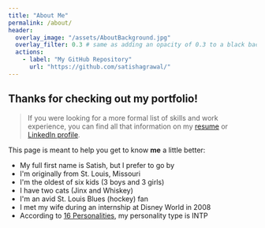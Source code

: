 ```yaml
---
title: "About Me"
permalink: /about/
header:
  overlay_image: "/assets/AboutBackground.jpg"
  overlay_filter: 0.3 # same as adding an opacity of 0.3 to a black background
  actions:
    - label: "My GitHub Repository"
      url: "https://github.com/satishagrawal/"
---
```


## Thanks for checking out my portfolio!
>If you were looking for a more formal list of skills and work experience, you can find all that information on my [resume](https://SatishAgrawal.github.io/assets/Resume.pdf) or [LinkedIn profile](https://www.linkedin.com/in/SatishAgrawal/).

This page is meant to help you get to know **me** a little better:

* My full first name is Satish, but I prefer to go by
* I'm originally from St. Louis, Missouri
* I'm the oldest of six kids (3 boys and 3 girls)
* I have two cats (Jinx and Whiskey)
* I'm an avid St. Louis Blues (hockey) fan
* I met my wife during an internship at Disney World in 2008
* According to [16 Personalities](https://www.16personalities.com/), my personality type is INTP
